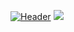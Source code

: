 [![Header](https://raw.githubusercontent.com/MartinHeinz/<OWNER>/<OWNER>/readme_header.png "Header")](https://some-url.dev/)
![](https://img.shields.io/badge/<WORD_ON_LEFT>-<WORD_ON_RIGHT>-informational?style=flat&logo=<LOGO_NAME>&logoColor=white&color=2bbc8a)
